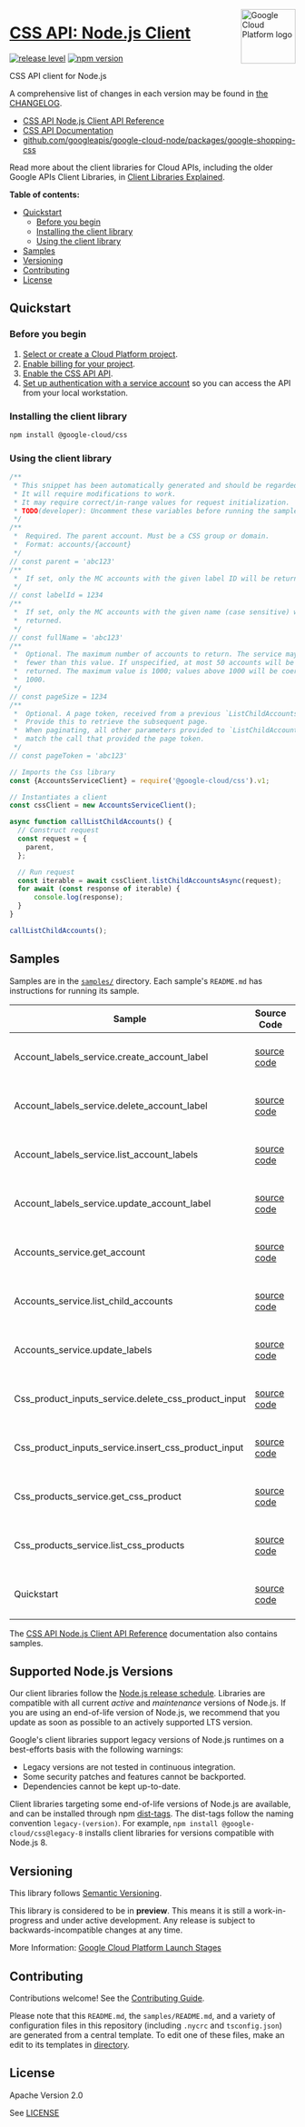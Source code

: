 [//]: # "This README.md file is auto-generated, all changes to this file will be lost."
[//]: # "To regenerate it, use `python -m synthtool`."
<img src="https://avatars2.githubusercontent.com/u/2810941?v=3&s=96" alt="Google Cloud Platform logo" title="Google Cloud Platform" align="right" height="96" width="96"/>

# [CSS API: Node.js Client](https://github.com/googleapis/google-cloud-node/tree/main/packages/google-shopping-css)

[![release level](https://img.shields.io/badge/release%20level-preview-yellow.svg?style=flat)](https://cloud.google.com/terms/launch-stages)
[![npm version](https://img.shields.io/npm/v/@google-cloud/css.svg)](https://www.npmjs.org/package/@google-cloud/css)




CSS API client for Node.js


A comprehensive list of changes in each version may be found in
[the CHANGELOG](https://github.com/googleapis/google-cloud-node/tree/main/packages/google-shopping-css/CHANGELOG.md).

* [CSS API Node.js Client API Reference][client-docs]
* [CSS API Documentation][product-docs]
* [github.com/googleapis/google-cloud-node/packages/google-shopping-css](https://github.com/googleapis/google-cloud-node/tree/main/packages/google-shopping-css)

Read more about the client libraries for Cloud APIs, including the older
Google APIs Client Libraries, in [Client Libraries Explained][explained].

[explained]: https://cloud.google.com/apis/docs/client-libraries-explained

**Table of contents:**


* [Quickstart](#quickstart)
  * [Before you begin](#before-you-begin)
  * [Installing the client library](#installing-the-client-library)
  * [Using the client library](#using-the-client-library)
* [Samples](#samples)
* [Versioning](#versioning)
* [Contributing](#contributing)
* [License](#license)

## Quickstart

### Before you begin

1.  [Select or create a Cloud Platform project][projects].
1.  [Enable billing for your project][billing].
1.  [Enable the CSS API API][enable_api].
1.  [Set up authentication with a service account][auth] so you can access the
    API from your local workstation.

### Installing the client library

```bash
npm install @google-cloud/css
```


### Using the client library

```javascript
/**
 * This snippet has been automatically generated and should be regarded as a code template only.
 * It will require modifications to work.
 * It may require correct/in-range values for request initialization.
 * TODO(developer): Uncomment these variables before running the sample.
 */
/**
 *  Required. The parent account. Must be a CSS group or domain.
 *  Format: accounts/{account}
 */
// const parent = 'abc123'
/**
 *  If set, only the MC accounts with the given label ID will be returned.
 */
// const labelId = 1234
/**
 *  If set, only the MC accounts with the given name (case sensitive) will be
 *  returned.
 */
// const fullName = 'abc123'
/**
 *  Optional. The maximum number of accounts to return. The service may return
 *  fewer than this value. If unspecified, at most 50 accounts will be
 *  returned. The maximum value is 1000; values above 1000 will be coerced to
 *  1000.
 */
// const pageSize = 1234
/**
 *  Optional. A page token, received from a previous `ListChildAccounts` call.
 *  Provide this to retrieve the subsequent page.
 *  When paginating, all other parameters provided to `ListChildAccounts` must
 *  match the call that provided the page token.
 */
// const pageToken = 'abc123'

// Imports the Css library
const {AccountsServiceClient} = require('@google-cloud/css').v1;

// Instantiates a client
const cssClient = new AccountsServiceClient();

async function callListChildAccounts() {
  // Construct request
  const request = {
    parent,
  };

  // Run request
  const iterable = await cssClient.listChildAccountsAsync(request);
  for await (const response of iterable) {
      console.log(response);
  }
}

callListChildAccounts();

```



## Samples

Samples are in the [`samples/`](https://github.com/googleapis/google-cloud-node/tree/main/packages/google-shopping-css/samples) directory. Each sample's `README.md` has instructions for running its sample.

| Sample                      | Source Code                       | Try it |
| --------------------------- | --------------------------------- | ------ |
| Account_labels_service.create_account_label | [source code](https://github.com/googleapis/google-cloud-node/blob/main/packages/google-shopping-css/samples/generated/v1/account_labels_service.create_account_label.js) | [![Open in Cloud Shell][shell_img]](https://console.cloud.google.com/cloudshell/open?git_repo=https://github.com/googleapis/google-cloud-node&page=editor&open_in_editor=packages/google-shopping-css/samples/generated/v1/account_labels_service.create_account_label.js,packages/google-shopping-css/samples/README.md) |
| Account_labels_service.delete_account_label | [source code](https://github.com/googleapis/google-cloud-node/blob/main/packages/google-shopping-css/samples/generated/v1/account_labels_service.delete_account_label.js) | [![Open in Cloud Shell][shell_img]](https://console.cloud.google.com/cloudshell/open?git_repo=https://github.com/googleapis/google-cloud-node&page=editor&open_in_editor=packages/google-shopping-css/samples/generated/v1/account_labels_service.delete_account_label.js,packages/google-shopping-css/samples/README.md) |
| Account_labels_service.list_account_labels | [source code](https://github.com/googleapis/google-cloud-node/blob/main/packages/google-shopping-css/samples/generated/v1/account_labels_service.list_account_labels.js) | [![Open in Cloud Shell][shell_img]](https://console.cloud.google.com/cloudshell/open?git_repo=https://github.com/googleapis/google-cloud-node&page=editor&open_in_editor=packages/google-shopping-css/samples/generated/v1/account_labels_service.list_account_labels.js,packages/google-shopping-css/samples/README.md) |
| Account_labels_service.update_account_label | [source code](https://github.com/googleapis/google-cloud-node/blob/main/packages/google-shopping-css/samples/generated/v1/account_labels_service.update_account_label.js) | [![Open in Cloud Shell][shell_img]](https://console.cloud.google.com/cloudshell/open?git_repo=https://github.com/googleapis/google-cloud-node&page=editor&open_in_editor=packages/google-shopping-css/samples/generated/v1/account_labels_service.update_account_label.js,packages/google-shopping-css/samples/README.md) |
| Accounts_service.get_account | [source code](https://github.com/googleapis/google-cloud-node/blob/main/packages/google-shopping-css/samples/generated/v1/accounts_service.get_account.js) | [![Open in Cloud Shell][shell_img]](https://console.cloud.google.com/cloudshell/open?git_repo=https://github.com/googleapis/google-cloud-node&page=editor&open_in_editor=packages/google-shopping-css/samples/generated/v1/accounts_service.get_account.js,packages/google-shopping-css/samples/README.md) |
| Accounts_service.list_child_accounts | [source code](https://github.com/googleapis/google-cloud-node/blob/main/packages/google-shopping-css/samples/generated/v1/accounts_service.list_child_accounts.js) | [![Open in Cloud Shell][shell_img]](https://console.cloud.google.com/cloudshell/open?git_repo=https://github.com/googleapis/google-cloud-node&page=editor&open_in_editor=packages/google-shopping-css/samples/generated/v1/accounts_service.list_child_accounts.js,packages/google-shopping-css/samples/README.md) |
| Accounts_service.update_labels | [source code](https://github.com/googleapis/google-cloud-node/blob/main/packages/google-shopping-css/samples/generated/v1/accounts_service.update_labels.js) | [![Open in Cloud Shell][shell_img]](https://console.cloud.google.com/cloudshell/open?git_repo=https://github.com/googleapis/google-cloud-node&page=editor&open_in_editor=packages/google-shopping-css/samples/generated/v1/accounts_service.update_labels.js,packages/google-shopping-css/samples/README.md) |
| Css_product_inputs_service.delete_css_product_input | [source code](https://github.com/googleapis/google-cloud-node/blob/main/packages/google-shopping-css/samples/generated/v1/css_product_inputs_service.delete_css_product_input.js) | [![Open in Cloud Shell][shell_img]](https://console.cloud.google.com/cloudshell/open?git_repo=https://github.com/googleapis/google-cloud-node&page=editor&open_in_editor=packages/google-shopping-css/samples/generated/v1/css_product_inputs_service.delete_css_product_input.js,packages/google-shopping-css/samples/README.md) |
| Css_product_inputs_service.insert_css_product_input | [source code](https://github.com/googleapis/google-cloud-node/blob/main/packages/google-shopping-css/samples/generated/v1/css_product_inputs_service.insert_css_product_input.js) | [![Open in Cloud Shell][shell_img]](https://console.cloud.google.com/cloudshell/open?git_repo=https://github.com/googleapis/google-cloud-node&page=editor&open_in_editor=packages/google-shopping-css/samples/generated/v1/css_product_inputs_service.insert_css_product_input.js,packages/google-shopping-css/samples/README.md) |
| Css_products_service.get_css_product | [source code](https://github.com/googleapis/google-cloud-node/blob/main/packages/google-shopping-css/samples/generated/v1/css_products_service.get_css_product.js) | [![Open in Cloud Shell][shell_img]](https://console.cloud.google.com/cloudshell/open?git_repo=https://github.com/googleapis/google-cloud-node&page=editor&open_in_editor=packages/google-shopping-css/samples/generated/v1/css_products_service.get_css_product.js,packages/google-shopping-css/samples/README.md) |
| Css_products_service.list_css_products | [source code](https://github.com/googleapis/google-cloud-node/blob/main/packages/google-shopping-css/samples/generated/v1/css_products_service.list_css_products.js) | [![Open in Cloud Shell][shell_img]](https://console.cloud.google.com/cloudshell/open?git_repo=https://github.com/googleapis/google-cloud-node&page=editor&open_in_editor=packages/google-shopping-css/samples/generated/v1/css_products_service.list_css_products.js,packages/google-shopping-css/samples/README.md) |
| Quickstart | [source code](https://github.com/googleapis/google-cloud-node/blob/main/packages/google-shopping-css/samples/quickstart.js) | [![Open in Cloud Shell][shell_img]](https://console.cloud.google.com/cloudshell/open?git_repo=https://github.com/googleapis/google-cloud-node&page=editor&open_in_editor=packages/google-shopping-css/samples/quickstart.js,packages/google-shopping-css/samples/README.md) |



The [CSS API Node.js Client API Reference][client-docs] documentation
also contains samples.

## Supported Node.js Versions

Our client libraries follow the [Node.js release schedule](https://github.com/nodejs/release#release-schedule).
Libraries are compatible with all current _active_ and _maintenance_ versions of
Node.js.
If you are using an end-of-life version of Node.js, we recommend that you update
as soon as possible to an actively supported LTS version.

Google's client libraries support legacy versions of Node.js runtimes on a
best-efforts basis with the following warnings:

* Legacy versions are not tested in continuous integration.
* Some security patches and features cannot be backported.
* Dependencies cannot be kept up-to-date.

Client libraries targeting some end-of-life versions of Node.js are available, and
can be installed through npm [dist-tags](https://docs.npmjs.com/cli/dist-tag).
The dist-tags follow the naming convention `legacy-(version)`.
For example, `npm install @google-cloud/css@legacy-8` installs client libraries
for versions compatible with Node.js 8.

## Versioning

This library follows [Semantic Versioning](http://semver.org/).







This library is considered to be in **preview**. This means it is still a
work-in-progress and under active development. Any release is subject to
backwards-incompatible changes at any time.


More Information: [Google Cloud Platform Launch Stages][launch_stages]

[launch_stages]: https://cloud.google.com/terms/launch-stages

## Contributing

Contributions welcome! See the [Contributing Guide](https://github.com/googleapis/google-cloud-node/blob/main/CONTRIBUTING.md).

Please note that this `README.md`, the `samples/README.md`,
and a variety of configuration files in this repository (including `.nycrc` and `tsconfig.json`)
are generated from a central template. To edit one of these files, make an edit
to its templates in
[directory](https://github.com/googleapis/synthtool).

## License

Apache Version 2.0

See [LICENSE](https://github.com/googleapis/google-cloud-node/blob/main/LICENSE)

[client-docs]: https://cloud.google.com/nodejs/docs/reference/css/latest
[product-docs]: https://developers.google.com/comparison-shopping-services/api
[shell_img]: https://gstatic.com/cloudssh/images/open-btn.png
[projects]: https://console.cloud.google.com/project
[billing]: https://support.google.com/cloud/answer/6293499#enable-billing
[enable_api]: https://console.cloud.google.com/flows/enableapi?apiid=css.googleapis.com
[auth]: https://cloud.google.com/docs/authentication/getting-started
